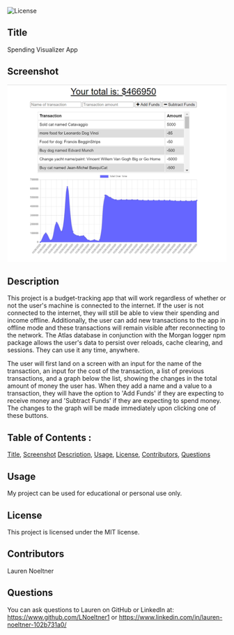 ![License](https://img.shields.io/badge/License-MIT-red)

## Title

Spending Visualizer App

## Screenshot

![screenshot](public/images/budget_tracker_screenshot.png)

## Description

This project is a budget-tracking app that will work regardless of whether or not the user's machine is connected to the internet. If the user is not connected to the internet, they will still be able to view their spending and income offline. Additionally, the user can add new transactions to the app in offline mode and these transactions will remain visible after reconnecting to the network. The Atlas database in conjunction with the Morgan logger npm package allows the user's data to persist over reloads, cache clearing, and sessions. They can use it any time, anywhere.

The user will first land on a screen with an input for the name of the transaction, an input for the cost of the transaction, a list of previous transactions, and a graph below the list, showing the changes in the total amount of money the user has. When they add a name and a value to a transaction, they will have the option to 'Add Funds' if they are expecting to receive money and 'Subtract Funds' if they are expecting to spend money. The changes to the graph will be made immediately upon clicking one of these buttons.

## Table of Contents :

[Title](#Title),
[Screenshot](#Screenshot)
[Description](#Description),
[Usage](#Usage),
[License](#License),
[Contributors](#Contributors),
[Questions](#Questions)

## Usage

My project can be used for educational or personal use only.

## License

This project is licensed under the MIT license.

## Contributors

Lauren Noeltner

## Questions

You can ask questions to Lauren on GitHub or LinkedIn at: https://www.github.com/LNoeltner1 or https://www.linkedin.com/in/lauren-noeltner-102b731a0/

